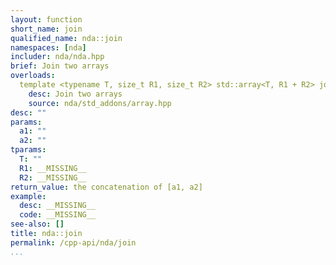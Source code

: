 ```yaml
---
layout: function
short_name: join
qualified_name: nda::join
namespaces: [nda]
includer: nda/nda.hpp
brief: Join two arrays
overloads:
  template <typename T, size_t R1, size_t R2> std::array<T, R1 + R2> join(const std::array<T, R1> & a1, const std::array<T, R2> & a2):
    desc: Join two arrays
    source: nda/std_addons/array.hpp
desc: ""
params:
  a1: ""
  a2: ""
tparams:
  T: ""
  R1: __MISSING__
  R2: __MISSING__
return_value: the concatenation of [a1, a2]
example:
  desc: __MISSING__
  code: __MISSING__
see-also: []
title: nda::join
permalink: /cpp-api/nda/join
...
```


